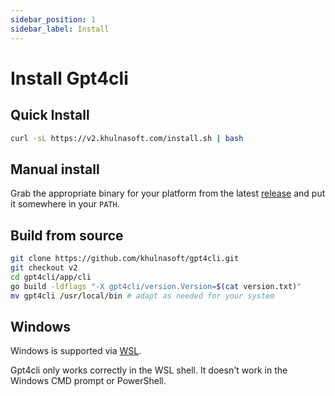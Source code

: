 ```yaml
---
sidebar_position: 1
sidebar_label: Install
---
```


# Install Gpt4cli

## Quick Install

```bash
curl -sL https://v2.khulnasoft.com/install.sh | bash
```

## Manual install

Grab the appropriate binary for your platform from the latest [release](https://github.com/khulnasoft/gpt4cli/releases) and put it somewhere in your `PATH`.

## Build from source

```bash
git clone https://github.com/khulnasoft/gpt4cli.git
git checkout v2
cd gpt4cli/app/cli
go build -ldflags "-X gpt4cli/version.Version=$(cat version.txt)"
mv gpt4cli /usr/local/bin # adapt as needed for your system
```

## Windows

Windows is supported via [WSL](https://learn.microsoft.com/en-us/windows/wsl/about).

Gpt4cli only works correctly in the WSL shell. It doesn't work in the Windows CMD prompt or PowerShell.
